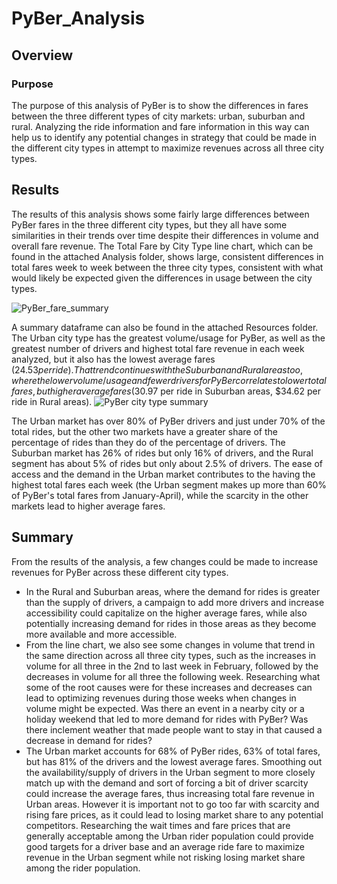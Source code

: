 # PyBer_Analysis
## Overview
### Purpose
The purpose of this analysis of PyBer is to show the differences in fares between the three different types of city markets: urban, suburban and rural. Analyzing the ride information and fare information in this way can help us to identify any potential changes in strategy that could be made in the different city types in attempt to maximize revenues across all three city types.
## Results
The results of this analysis shows some fairly large differences between PyBer fares in the three different city types, but they all have some similarities in their trends over time despite their differences in volume and overall fare revenue. The Total Fare by City Type line chart, which can be found in the attached Analysis folder, shows large, consistent differences in total fares week to week between the three city types, consistent with what would likely be expected given the differences in usage between the city types.

![PyBer_fare_summary](https://user-images.githubusercontent.com/93957735/147430874-5da97b8d-f514-4687-b7b2-fd716eae6bf2.png)

A summary dataframe can also be found in the attached Resources folder. The Urban city type has the greatest volume/usage for PyBer, as well as the greatest number of drivers and highest total fare revenue in each week analyzed, but it also has the lowest average fares ($24.53 per ride). That trend continues with the Suburban and Rural areas too, where the lower volume/usage and fewer drivers for PyBer correlates to lower total fares, but higher average fares ($30.97 per ride in Suburban areas, $34.62 per ride in Rural areas).
![PyBer city type summary](https://user-images.githubusercontent.com/93957735/147430846-3bc05c4f-13e1-4729-8753-ef476b6b3f26.png)

The Urban market has over 80% of PyBer drivers and just under 70% of the total rides, but the other two markets have a greater share of the percentage of rides than they do of the percentage of drivers. The Suburban market has 26% of rides but only 16% of drivers, and the Rural segment has about 5% of rides but only about 2.5% of drivers. The ease of access and the demand in the Urban market contributes to the having the highest total fares each week (the Urban segment makes up more than 60% of PyBer's total fares from January-April), while the scarcity in the other markets lead to higher average fares.
## Summary
From the results of the analysis, a few changes could be made to increase revenues for PyBer across these different city types.
- In the Rural and Suburban areas, where the demand for rides is greater than the supply of drivers, a campaign to add more drivers and increase accessibility could capitalize on the higher average fares, while also potentially increasing demand for rides in those areas as they become more available and more accessible.
- From the line chart, we also see some changes in volume that trend in the same direction across all three city types, such as the increases in volume for all three in the 2nd to last week in February, followed by the decreases in volume for all three the following week. Researching what some of the root causes were for these increases and decreases can lead to optimizing revenues during those weeks when changes in volume might be expected. Was there an event in a nearby city or a holiday weekend that led to more demand for rides with PyBer? Was there inclement weather that made people want to stay in that caused a decrease in demand for rides?
- The Urban market accounts for 68% of PyBer rides, 63% of total fares, but has 81% of the drivers and the lowest average fares. Smoothing out the availability/supply of drivers in the Urban segment to more closely match up with the demand and sort of forcing a bit of driver scarcity could increase the average fares, thus increasing total fare revenue in Urban areas. However it is important not to go too far with scarcity and rising fare prices, as it could lead to losing market share to any potential competitors. Researching the wait times and fare prices that are generally acceptable among the Urban rider population could provide good targets for a driver base and an average ride fare to maximize revenue in the Urban segment while not risking losing market share among the rider population.
